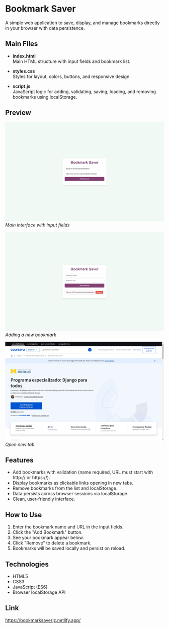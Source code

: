 # Bookmark Saver

A simple web application to save, display, and manage bookmarks directly in your browser with data persistence.


## Main Files

- **index.html**  
  Main HTML structure with input fields and bookmark list.

- **styles.css**  
  Styles for layout, colors, buttons, and responsive design.

- **script.js**  
  JavaScript logic for adding, validating, saving, loading, and removing bookmarks using localStorage.


## Preview

![Screenshot 1](1.jpeg)  
*Main interface with input fields*

![Screenshot 2](2.jpeg)  
*Adding a new bookmark*

![Screenshot 3](3.jpeg)  
*Open new tab*


## Features

- Add bookmarks with validation (name required, URL must start with http:// or https://).  
- Display bookmarks as clickable links opening in new tabs.  
- Remove bookmarks from the list and localStorage.  
- Data persists across browser sessions via localStorage.  
- Clean, user-friendly interface.


## How to Use

1. Enter the bookmark name and URL in the input fields.  
2. Click the "Add Bookmark" button.  
3. See your bookmark appear below.  
4. Click "Remove" to delete a bookmark.  
5. Bookmarks will be saved locally and persist on reload.


## Technologies

- HTML5  
- CSS3  
- JavaScript (ES6)  
- Browser localStorage API

## Link
https://bookmarksaverjz.netlify.app/
